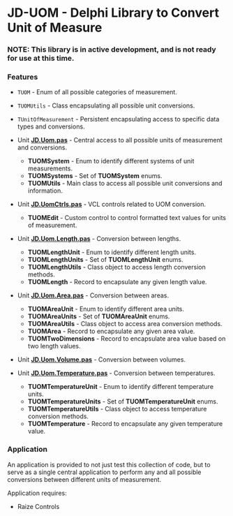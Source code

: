 # JD-UOM - Delphi Library to Convert Unit of Measure

### NOTE: This library is in active development, and is not ready for use at this time.

### Features
- `TUOM` - Enum of all possible categories of measurement. 
- `TUOMUtils` - Class encapsulating all possible unit conversions.
- `TUnitOfMeasurement` - Persistent encapsulating access to specific data types and conversions.

- Unit [**JD.Uom.pas**](https://github.com/djjd47130/JD-UOM/blob/main/Docs/JD.UOMUtils.md) - Central access to all possible units of measurement and conversions.
  - **TUOMSystem** - Enum to identify different systems of unit measurements.
  - **TUOMSystems** - Set of **TUOMSystem** enums.
  - **TUOMUtils** - Main class to access all possible unit conversions and information.

- Unit [**JD.UomCtrls.pas**](https://github.com/djjd47130/JD-UOM/blob/main/Docs/JD.UOMCtrls.md) - VCL controls related to UOM conversion.
  - **TUOMEdit** - Custom control to control formatted text values for units of measurement.
- Unit [**JD.Uom.Length.pas**](https://github.com/djjd47130/JD-UOM/blob/main/Docs/JD.UOM.Length.md) - Conversion between lengths.
  - **TUOMLengthUnit** - Enum to identify different length units.
  - **TUOMLengthUnits** - Set of **TUOMLengthUnit** enums.
  - **TUOMLengthUtils** - Class object to access length conversion methods.
  - **TUOMLength** - Record to encapsulate any given length value.
- Unit [**JD.Uom.Area.pas**](https://github.com/djjd47130/JD-UOM/blob/main/Docs/JD.UOM.Area.md) - Conversion between areas.
  - **TUOMAreaUnit** - Enum to identify different area units.
  - **TUOMAreaUnits** - Set of **TUOMAreaUnit** enums.
  - **TUOMAreaUtils** - Class object to access area conversion methods.
  - **TUOMArea** - Record to encapsulate any given area value.
  - **TUOMTwoDimensions** - Record to encapsulate area value based on two length values.
- Unit [**JD.Uom.Volume.pas**](JD.Uom.Volume.pas) - Conversion between volumes.
- Unit [**JD.Uom.Temperature.pas**](JD.Uom.Temperature.pas) - Conversion between temperatures.
  - **TUOMTemperatureUnit** - Enum to identify different temperature units.
  - **TUOMTemperatureUnits** - Set of **TUOMTemperatureUnit** enums.
  - **TUOMTemperatureUtils** - Class object to access temperature conversion methods.
  - **TUOMTemperature** - Record to encapsulate any given temperature value.

### Application

An application is provided to not just test this collection of code, but to serve as a single central application to perform any and all possible conversions between different units of measurement.

Application requires:
- Raize Controls
